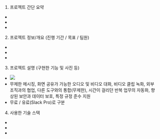 1. 프로젝트 간단 요약

-
-
-

2. 프로젝트 정보/개요 (진행 기간 / 목표 / 팀원)

-
-
-

3. 프로젝트 설명 (구현한 기능 및 사진 등)

- <img src="https://files.slack.com/files-pri/T057XJP4T34-F05GQM0CC04/image.png">
- 무제한 메시징, 화면 공유가 가능한 오디오 및 비디오 대화, 비디오 클립 녹화, 외부 조직과의 협업, 다른 도구와의 통합(무제한), 시간이 걸리던 반복 업무의 자동화, 향상된 보안과 데이터 보호, 특정 규정 준수 지원
- 무료 / 유료(Slack Pro)로 구분

4. 사용한 기술 스택

-
-
-
